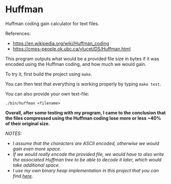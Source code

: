 # Huffman
Huffman coding gain calculator for text files.

References:
- https://en.wikipedia.org/wiki/Huffman_coding
- https://cmps-people.ok.ubc.ca/ylucet/DS/Huffman.html

This program outputs what would be a provided file size in bytes if it was encoded using the Huffman coding, and how much we would gain.

To try it, first build the project using `make`.

You can then test that everything is working properly by typing `make test`.

You can also provide your own text-file:
```
./bin/huffman <filename>
```

**Overall, after some testing with my program, I came to the conclusion that the files compressed using the Huffman coding lose more or less ~40% of their original size.**

*NOTES:*
 - *I assume that the characters are ASCII encoded, otherwise we would gain even more space.*
 - *If we would really encode the provided file, we would have to also write the associated Huffman tree to be able to decode it later, which would take additional space.*
 - *I use my own binary heap implementation in this project that you can find [here](https://github.com/mrochk/binary-heap).*